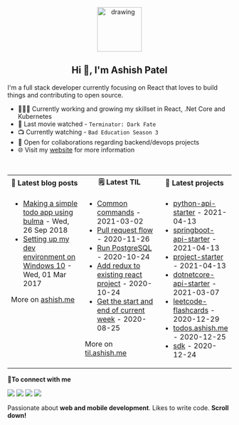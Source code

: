 <p align="center">
  <img src="https://ashishdotme-assets.s3.ap-south-1.amazonaws.com/logo.png" alt="drawing" width="100"/>
</p>

<h2 align="center">Hi 👋, I'm Ashish Patel</h2>

I'm a full stack developer currently focusing on React that loves to build things and contributing to open source.

- 👨🏽‍💻 Currently working and growing my skillset in React, .Net Core and Kubernetes
- 🍿 Last movie watched - <!-- movie starts -->`Terminator: Dark Fate`<!-- movie ends -->
- 📺 Currently watching - <!-- tv starts -->`Bad Education Season 3`<!-- tv ends -->
- 🤝 Open for collaborations regarding backend/devops projects
- 🌐 Visit my [website](https://ashish.me) for more information

<br>
<table>  
<tr>
<th><b>📕 Latest blog posts</b></th>
<th><b>🗒️ Latest TIL</b></th>
<th><b>📝 Latest projects</b></th>
</tr>
<tr>
<td valign="top" width="33%">

<!-- blog starts -->
- [Making a simple todo app using bulma](https://ashish.me/blog/2018-09-26-react-redux-demo/) - Wed, 26 Sep 2018 
- [Setting up my dev environment on Windows 10](https://ashish.me/blog/2017-01-01-plugins-for-visual-studio-code/) - Wed, 01 Mar 2017 
<!-- blog ends -->

More on [ashish.me](https://ashish.me)

</td>
<td valign="top" width="34%">

<!-- tils starts -->
- [Common commands](https://github.com/ashishdotme/til.ashish.me/blob/master/postgresql/common-commands.md) - 2021-03-02
- [Pull request flow](https://github.com/ashishdotme/til.ashish.me/blob/master/git/pull-request-flow.md) - 2020-11-26
- [Run PostgreSQL](https://github.com/ashishdotme/til.ashish.me/blob/master/docker/run-postgresql.md) - 2020-10-24
- [Add redux to existing react project](https://github.com/ashishdotme/til.ashish.me/blob/master/react/add-redux-to-existing-react-project.md) - 2020-10-24
- [Get the start and end of current week](https://github.com/ashishdotme/til.ashish.me/blob/master/dayjs/get-the-start-and-end-of-current-week.md) - 2020-08-25
<!-- tils ends -->

More on [til.ashish.me](https://til.ashish.me)

</td>
<td valign="top" width="33%">

<!-- repos starts -->
- [python-api-starter](https://github.com/ashishdotme/python-api-starter) - 2021-04-13
- [springboot-api-starter](https://github.com/ashishdotme/springboot-api-starter) - 2021-04-13
- [project-starter](https://github.com/ashishdotme/project-starter) - 2021-04-13
- [dotnetcore-api-starter](https://github.com/ashishdotme/dotnetcore-api-starter) - 2021-03-07
- [leetcode-flashcards](https://github.com/ashishdotme/leetcode-flashcards) - 2020-12-29
- [todos.ashish.me](https://github.com/ashishdotme/todos.ashish.me) - 2020-12-25
- [sdk](https://github.com/ashishdotme/sdk) - 2020-12-24
<!-- repos ends -->

</td>
</tr>
</table>
<b> 🤝To connect with me</b>

<p align = "center">

[<img src="https://img.shields.io/badge/twitter-%231DA1F2.svg?&style=for-the-badge&logo=twitter&logoColor=white&color=black" />](https://twitter.com/ashishdotme)
[<img src="https://img.shields.io/badge/facebook-%2312100E.svg?&style=for-the-badge&logo=facebook&logoColor=white&color=black" />](https://facebook.com/ashishdotme)
[<img src="https://img.shields.io/badge/instagram-%2312100E.svg?&style=for-the-badge&logo=instagram&logoColor=white&color=black" />](https://instagram.com/ashishdotme)
[<img src ="https://img.shields.io/badge/website-%23.svg?&style=for-the-badge&logo=&logoColor=white%22&color=black">](https://ashish.me)

</p>

Passionate about **web and mobile development**. Likes to write code. **Scroll down!**
